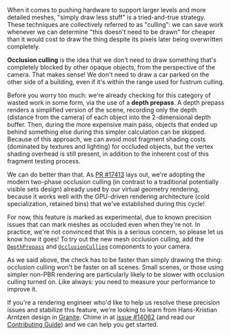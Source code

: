 When it comes to pushing hardware to support larger levels and more detailed meshes, "simply draw less stuff" is a tried-and-true strategy.
These techniques are collectively referred to as "culling": we can save work whenever we can determine "this doesn't need to be drawn" for cheaper than it would cost to draw the thing despite its pixels later being overwritten completely.

**Occlusion culling** is the idea that we don't need to draw something that's completely blocked by other opaque objects,
from the perspective of the camera.
That makes sense! We don't need to draw a car parked on the other side of a building, even if it's within the range used for fustrum culling.

Before you worry too much: we're already checking for this category of wasted work in some form, via the use of a **depth prepass**.
A depth prepass renders a simplified version of the scene, recording only the depth (distance from the camera) of each object into the 2-dimensional depth buffer.
Then, during the more expensive main pass, objects that ended up behind something else during this simpler calculation can be skipped.
Because of this approach, we can avoid most fragment shading costs (dominated by textures and lighting) for occluded objects, but the vertex shading overhead is still present, in addition to the inherent cost of this fragment testing process.

We can do better than that.
As [PR #17413] lays out, we're adopting the modern two-phase occlusion culling (in contrast to a traditional potentially visible sets design) already used by our virtual geometry rendering, because it works well with the GPU-driven rendering architecture (cold specialization, retained bins) that we've established during this cycle!

For now, this feature is marked as experimental, due to known precision issues that can mark meshes as occluded even when they're not.
In practice, we're not convinced that this is a serious concern, so please let us know how it goes!
To try out the new mesh occlusion culling, add the [`DepthPrepass`] and [`OcclusionCulling`] components to your camera.

As we said above, the check has to be faster than simply drawing the thing: occlusion culling won't be faster on all scenes.
Small scenes, or those using simpler non-PBR rendering are particularly likely to be slower with occlusion culling turned on.
Like always: you need to measure your performance to improve it.

If you're a rendering engineer who'd like to help us resolve these precision issues and stabilize this feature, we're looking to learn from Hans-Kristian Arntzen design in [Granite].
Chime in at [issue #14062] (and read our [Contributing Guide]) and we can help you get started.

[PR #17413]: https://github.com/bevyengine/bevy/pull/17413
[`DepthPrepass`]: https://dev-docs.bevyengine.org/bevy/core_pipeline/prepass/struct.DepthPrepass.html
[`OcclusionCulling`]: https://dev-docs.bevyengine.org/bevy/render/experimental/occlusion_culling/struct.OcclusionCulling.html
[issue #14062]: https://github.com/bevyengine/bevy/issues/14062
[Granite]: https://github.com/Themaister/Granite
[Contributing Guide]: https://bevyengine.org/learn/contribute/introduction/
